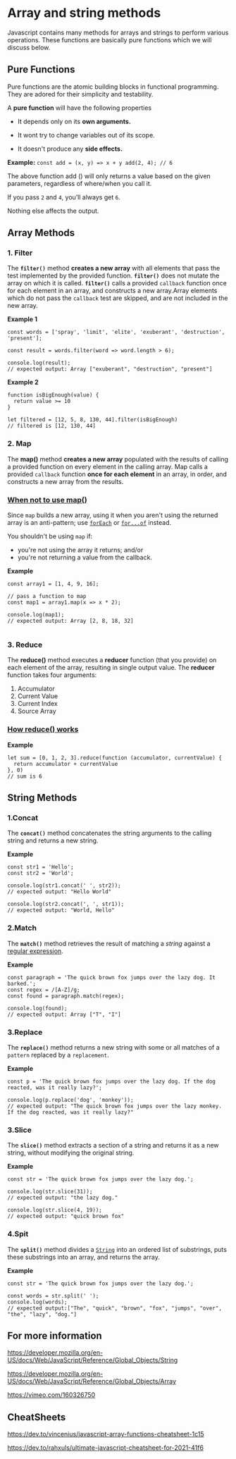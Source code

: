 # **Array and string methods**
Javascript contains many methods for arrays and strings to perform various operations. These functions are basically pure functions which we will discuss below.


## Pure Functions

Pure functions are the atomic building blocks in functional programming. They are adored for their simplicity and testability.


A  **pure function**  will have the following properties

-   It depends only on its  **own arguments.**
    
-   It wont try to change variables out of its scope.
    
-   It doesn't produce any  **side effects.**

 **Example:**
`const add = (x, y) => x + y
add(2, 4); // 6 `

The above function add () will only returns a value based on the given parameters, regardless of where/when you call it.

If you pass  `2`  and  `4`, you’ll always get  `6`.

Nothing else affects the output.




## Array Methods

### 1. Filter
The **`filter()`** method **creates a new array** with all elements that pass the test implemented by the provided function.
**`filter()`**  does not mutate the array on which it is called.
**`filter()`**  calls a provided `callback` function once for each element in an array, and constructs a new array.Array elements which do not pass the `callback` test are skipped, and are not included in the new array.

**Example 1**
   ``` 
const words = ['spray', 'limit', 'elite', 'exuberant', 'destruction', 'present'];

const result = words.filter(word => word.length > 6);

console.log(result);
// expected output: Array ["exuberant", "destruction", "present"]
```

**Example 2**

```
function isBigEnough(value) {
  return value >= 10
}

let filtered = [12, 5, 8, 130, 44].filter(isBigEnough)
// filtered is [12, 130, 44]
```
### 2. Map

The **map()** method **creates a new array** populated with the results of calling a provided function on every element in the calling array.
Map calls a provided `callback` function **once for each element** in an array, in order, and constructs a new array from the results.

### [When not to use map()](https://developer.mozilla.org/en-US/docs/Web/JavaScript/Reference/Global_Objects/Array/map#when_not_to_use_map "Permalink to When not to use map()")

Since  `map`  builds a new array, using it when you aren't using the returned array is an anti-pattern; use  [`forEach`](https://developer.mozilla.org/en-US/docs/Web/JavaScript/Reference/Global_Objects/Array/forEach)  or  [`for...of`](https://developer.mozilla.org/en-US/docs/Web/JavaScript/Reference/Statements/for...of)  instead.

You shouldn't be using  `map`  if:

-   you're not using the array it returns; and/or
-   you're not returning a value from the callback.

**Example** 

```
const array1 = [1, 4, 9, 16];

// pass a function to map
const map1 = array1.map(x => x * 2);

console.log(map1);
// expected output: Array [2, 8, 18, 32]


```
### 3. Reduce

The **reduce()** method executes a **reducer** function (that you provide) on each element of the array, resulting in single output value.
The  **reducer**  function takes four arguments:

1.  Accumulator
2.  Current Value
3.  Current Index
4.  Source Array

### [How reduce() works](https://developer.mozilla.org/en-US/docs/Web/JavaScript/Reference/Global_Objects/Array/Reduce#how_reduce_works "Permalink to How reduce() works")

**Example**
```
let sum = [0, 1, 2, 3].reduce(function (accumulator, currentValue) {
  return accumulator + currentValue
}, 0)
// sum is 6
```


## String Methods

### 1.Concat
The **`concat()`** method concatenates the string arguments to the calling string and returns a new string.

**Example**
```
const str1 = 'Hello';
const str2 = 'World';

console.log(str1.concat(' ', str2));
// expected output: "Hello World"

console.log(str2.concat(', ', str1));
// expected output: "World, Hello"
```
### 2.Match
The **`match()`** method retrieves the result of matching a _string_ against a [regular expression](https://developer.mozilla.org/en-US/docs/Web/JavaScript/Guide/Regular_Expressions).

**Example**
```
const paragraph = 'The quick brown fox jumps over the lazy dog. It barked.';
const regex = /[A-Z]/g;
const found = paragraph.match(regex);

console.log(found);
// expected output: Array ["T", "I"]
```
### 3.Replace
The **`replace()`** method returns a new string with some or all matches of a `pattern` replaced by a `replacement`.

**Example**
```
const p = 'The quick brown fox jumps over the lazy dog. If the dog reacted, was it really lazy?';

console.log(p.replace('dog', 'monkey'));
// expected output: "The quick brown fox jumps over the lazy monkey. If the dog reacted, was it really lazy?"
```
### 3.Slice
The **`slice()`** method extracts a section of a string and returns it as a new string, without modifying the original string.

**Example**
```
const str = 'The quick brown fox jumps over the lazy dog.';

console.log(str.slice(31));
// expected output: "the lazy dog."

console.log(str.slice(4, 19));
// expected output: "quick brown fox"

```
### 4.Spit
The **`split()`** method divides a [`String`](https://developer.mozilla.org/en-US/docs/Web/JavaScript/Reference/Global_Objects/String) into an ordered list of substrings, puts these substrings into an array, and returns the array.

**Example**
 ```
const str = 'The quick brown fox jumps over the lazy dog.';

const words = str.split(' ');
console.log(words);
// expected output:["The", "quick", "brown", "fox", "jumps", "over", "the", "lazy", "dog."]

```


## For more information

https://developer.mozilla.org/en-US/docs/Web/JavaScript/Reference/Global_Objects/String

https://developer.mozilla.org/en-US/docs/Web/JavaScript/Reference/Global_Objects/Array

https://vimeo.com/160326750

## CheatSheets

https://dev.to/vincenius/javascript-array-functions-cheatsheet-1c15

https://dev.to/rahxuls/ultimate-javascript-cheatsheet-for-2021-41f6